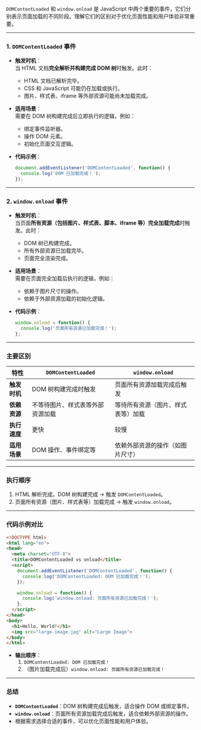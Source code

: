 `DOMContentLoaded` 和 `window.onload` 是 JavaScript 中两个重要的事件，它们分别表示页面加载的不同阶段。理解它们的区别对于优化页面性能和用户体验非常重要。

---

### **1. `DOMContentLoaded` 事件**
- **触发时机**：  
  当 HTML 文档**完全解析并构建完成 DOM 树**时触发。此时：
  - HTML 文档已解析完毕。
  - CSS 和 JavaScript 可能仍在加载或执行。
  - 图片、样式表、iframe 等外部资源可能尚未加载完成。

- **适用场景**：  
  需要在 DOM 树构建完成后立即执行的逻辑，例如：
  - 绑定事件监听器。
  - 操作 DOM 元素。
  - 初始化页面交互逻辑。

- **代码示例**：
  ```javascript
  document.addEventListener('DOMContentLoaded', function() {
    console.log('DOM 已加载完成！');
  });
  ```

---

### **2. `window.onload` 事件**
- **触发时机**：  
  当页面**所有资源（包括图片、样式表、脚本、iframe 等）完全加载完成**时触发。此时：
  - DOM 树已构建完成。
  - 所有外部资源已加载完毕。
  - 页面完全渲染完成。

- **适用场景**：  
  需要在页面完全加载后执行的逻辑，例如：
  - 依赖于图片尺寸的操作。
  - 依赖于外部资源加载的初始化逻辑。

- **代码示例**：
  ```javascript
  window.onload = function() {
    console.log('页面所有资源已加载完成！');
  };
  ```

---

### **主要区别**
| 特性                  | `DOMContentLoaded`                | `window.onload`                    |
|-----------------------|-----------------------------------|-------------------------------------|
| **触发时机**           | DOM 树构建完成时触发              | 页面所有资源加载完成后触发          |
| **依赖资源**           | 不等待图片、样式表等外部资源加载  | 等待所有资源（图片、样式表等）加载  |
| **执行速度**           | 更快                              | 较慢                                |
| **适用场景**           | DOM 操作、事件绑定等              | 依赖外部资源的操作（如图片尺寸）    |

---

### **执行顺序**
1. HTML 解析完成，DOM 树构建完成 → 触发 `DOMContentLoaded`。
2. 页面所有资源（图片、样式表等）加载完成 → 触发 `window.onload`。

---

### **代码示例对比**
```html
<!DOCTYPE html>
<html lang="en">
<head>
  <meta charset="UTF-8">
  <title>DOMContentLoaded vs onload</title>
  <script>
    document.addEventListener('DOMContentLoaded', function() {
      console.log('DOMContentLoaded: DOM 已加载完成！');
    });

    window.onload = function() {
      console.log('window.onload: 页面所有资源已加载完成！');
    };
  </script>
</head>
<body>
  <h1>Hello, World!</h1>
  <img src="large-image.jpg" alt="Large Image">
</body>
</html>
```

- **输出顺序**：
  1. `DOMContentLoaded: DOM 已加载完成！`
  2. （图片加载完成后）`window.onload: 页面所有资源已加载完成！`

---

### **总结**
- **`DOMContentLoaded`**：DOM 树构建完成后触发，适合操作 DOM 或绑定事件。
- **`window.onload`**：页面所有资源加载完成后触发，适合依赖外部资源的操作。
- 根据需求选择合适的事件，可以优化页面性能和用户体验。